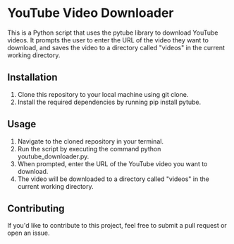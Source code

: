# YouTube Video Downloader

This is a Python script that uses the pytube library to download YouTube videos. It prompts the user to enter the URL of the video they want to download, and saves the video to a directory called "videos" in the current working directory.

## Installation
1. Clone this repository to your local machine using git clone.
2. Install the required dependencies by running pip install pytube.

## Usage
1. Navigate to the cloned repository in your terminal.
2. Run the script by executing the command python youtube_downloader.py.
3. When prompted, enter the URL of the YouTube video you want to download.
4. The video will be downloaded to a directory called "videos" in the current working directory.

## Contributing
If you'd like to contribute to this project, feel free to submit a pull request or open an issue.